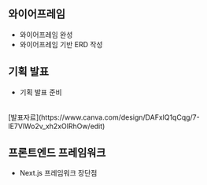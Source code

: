 ## 와이어프레임
- 와이어프레임 완성
- 와이어프레임 기반 ERD 작성

## 기획 발표
- 기획 발표 준비
<br/>
[발표자료](https://www.canva.com/design/DAFxlQ1qCqg/7-lE7VlWo2v_xh2xOlRhOw/edit)

## 프론트엔드 프레임워크
- Next.js 프레임워크 장단점